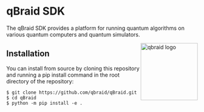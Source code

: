 # qBraid SDK

The qBraid SDK provides a platform for running quantum algorithms on various quantum computers and
quantum simulators.

<a href="https://qbraid.com">
    <img src="https://raw.githubusercontent.com/qBraid/qBraid/master/docs/source/_static/logo.png"
         alt="qbraid logo"
         height="150px"
         align="right">
</a>



## Installation
You can install from source by cloning this repository and running a pip install command in the
root directory of the repository:

```console
$ git clone https://github.com/qbraid/qBraid.git
$ cd qBraid
$ python -m pip install -e .
```
